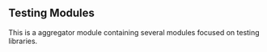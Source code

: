 
## Testing Modules

This is a aggregator module containing several modules focused on testing libraries.
